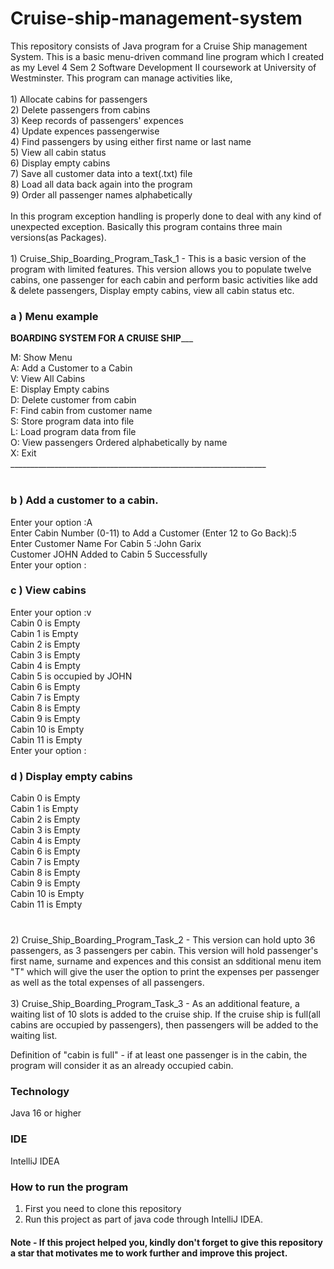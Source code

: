 # Cruise-ship-management-system
This repository consists of Java program for a Cruise Ship management System. This is a basic menu-driven command line program which I created as my Level 4 Sem 2 Software Development II coursework at University of Westminster. This program can manage activities like,<br>
<br> 1) Allocate cabins for passengers 
<br> 2) Delete passengers from cabins 
<br> 3) Keep records of passengers' expences
<br> 4) Update expences passengerwise
<br> 4) Find passengers by using either first name or last name
<br> 5) View all cabin status
<br> 6) Display empty cabins
<br> 7) Save all customer data into a text(.txt) file
<br> 8) Load all data back again into the program
<br> 9) Order all passenger names alphabetically
<br><br>
In this program exception handling is properly done to deal with any kind of unexpected exception. Basically this program contains three main versions(as Packages).<br>
<br> 1) Cruise_Ship_Boarding_Program_Task_1 - This is a basic version of the program with limited features. This version allows you to populate twelve cabins, one passenger for each cabin and perform basic activities like add & delete passengers, Display empty cabins, view all cabin status etc.<br>

### a ) Menu example<br>
______________BOARDING SYSTEM FOR A CRUISE SHIP_________________<br>

M: Show Menu<br>
A: Add a Customer to a Cabin<br>
V: View All Cabins<br>
E: Display Empty cabins<br>
D: Delete customer from cabin<br>
F: Find cabin from customer name<br>
S: Store program data into file<br>
L: Load program data from file<br>
O: View passengers Ordered alphabetically by name<br>
X: Exit<br>
________________________________________________________________<br><br>

### b ) Add a customer to a cabin.<br>

Enter your option :A<br>
Enter Cabin Number (0-11) to Add a Customer (Enter 12 to Go Back):5<br>
Enter Customer Name For Cabin 5 :John Garix<br>
Customer JOHN Added to Cabin 5 Successfully<br>
Enter your option :<br>

### c ) View cabins<br>

Enter your option :v<br>
Cabin 0 is Empty<br>
Cabin 1 is Empty<br>
Cabin 2 is Empty<br>
Cabin 3 is Empty<br>
Cabin 4 is Empty<br>
Cabin 5 is occupied by JOHN<br>
Cabin 6 is Empty<br>
Cabin 7 is Empty<br>
Cabin 8 is Empty<br>
Cabin 9 is Empty<br>
Cabin 10 is Empty<br>
Cabin 11 is Empty<br>
Enter your option :<br>

### d ) Display empty cabins<br>

Cabin 0 is Empty<br>
Cabin 1 is Empty<br>
Cabin 2 is Empty<br>
Cabin 3 is Empty<br>
Cabin 4 is Empty<br>
Cabin 6 is Empty<br>
Cabin 7 is Empty<br>
Cabin 8 is Empty<br>
Cabin 9 is Empty<br>
Cabin 10 is Empty<br>
Cabin 11 is Empty<br>

### 

<br> 2) Cruise_Ship_Boarding_Program_Task_2 - This version can hold upto 36 passengers, as 3 passengers per cabin. This version will hold passenger's first name, surname and expences and this consist an sdditional menu item "T" which will give the user the option to print the expenses per passenger as well as the total expenses of all passengers.<br>
<br> 3) Cruise_Ship_Boarding_Program_Task_3 - As an additional feature, a waiting list of 10 slots is added to the cruise ship. If the cruise ship is full(all cabins are occupied by passengers), then passengers will be added to the waiting list.

Definition of "cabin is full" - if at least one passenger is in the cabin, the program will consider it as an already occupied cabin.<br>

### Technology
Java 16 or higher

### IDE 
IntelliJ IDEA

### How to run the program

1) First you need to clone this repository
2) Run this project as part of java code through IntelliJ IDEA.

#### Note - If this project helped you, kindly don't forget to give this repository a star that motivates me to work further and improve this project.


